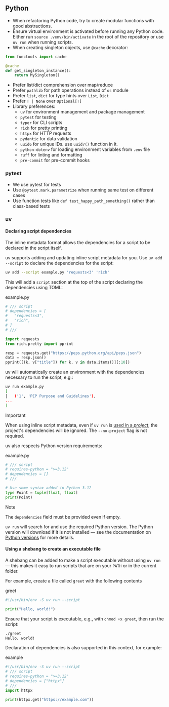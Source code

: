 ## Python

- When refactoring Python code, try to create modular functions with good abstractions. 
- Ensure virtual environment is activated before running any Python code. Either run `source .venv/bin/activate` in the root of the repository or use `uv run` when running scripts.
- When creating singleton objects, use `@cache` decorator:
```python
from functools import cache

@cache
def get_singleton_instance():
    return MySingleton()
```

- Prefer list/dict comprehension over map/reduce
- Prefer `pathlib` for path operations instead of `os` module
- Prefer `list`, `dict` for type hints over `List`, `Dict`
- Prefer `T | None` over `Optional[T]`
- Library preferences:
    - `uv` for environment management and package management
    - `pytest` for testing
    - `typer` for CLI scripts
    - `rich` for pretty printing
    - `httpx` for HTTP requests
    - `pydantic` for data validation
    - `uuid6` for unique IDs. use `uuid7()` function in it.
    - `python-dotenv` for loading environment variables from `.env` file
    - `ruff` for linting and formatting
    - `pre-commit` for pre-commit hooks

### pytest

- We use pytest for tests
- Use `@pytest.mark.parametrize` when running same test on different cases
- Use function tests like `def test_happy_path_something()` rather than class-based tests

### uv

#### Declaring script dependencies

The inline metadata format allows the dependencies for a script to be declared in the script itself.

uv supports adding and updating inline script metadata for you. Use `uv add --script` to declare the dependencies for the script:

```sh
uv add --script example.py 'requests<3' 'rich'
```

This will add a `script` section at the top of the script declaring the dependencies using TOML:

example.py

```python
# /// script
# dependencies = [
#   "requests<3",
#   "rich",
# ]
# ///

import requests
from rich.pretty import pprint

resp = requests.get("https://peps.python.org/api/peps.json")
data = resp.json()
pprint([(k, v["title"]) for k, v in data.items()][:10])
```

uv will automatically create an environment with the dependencies necessary to run the script, e.g.:

```sh
uv run example.py
[
│   ('1', 'PEP Purpose and Guidelines'),
...
]
```

Important

When using inline script metadata, even if `uv run` is [used in a _project_](mdc:https:/docs.astral.sh/uv/concepts/projects/run), the project's dependencies will be ignored. The `--no-project` flag is not required.

uv also respects Python version requirements:

example.py

```python
# /// script
# requires-python = ">=3.12"
# dependencies = []
# ///

# Use some syntax added in Python 3.12
type Point = tuple[float, float]
print(Point)
```

Note

The `dependencies` field must be provided even if empty.

`uv run` will search for and use the required Python version. The Python version will download if it is not installed — see the documentation on [Python versions](mdc:https:/docs.astral.sh/uv/concepts/python-versions) for more details.

#### Using a shebang to create an executable file

A shebang can be added to make a script executable without using `uv run` — this makes it easy to run scripts that are on your `PATH` or in the current folder.

For example, create a file called `greet` with the following contents

greet

```py
#!/usr/bin/env -S uv run --script

print("Hello, world!")
```

Ensure that your script is executable, e.g., with `chmod +x greet`, then run the script:

```sh
./greet
Hello, world!
```

Declaration of dependencies is also supported in this context, for example:

example

```py
#!/usr/bin/env -S uv run --script
# /// script
# requires-python = ">=3.12"
# dependencies = ["httpx"]
# ///
import httpx

print(httpx.get("https://example.com"))
```